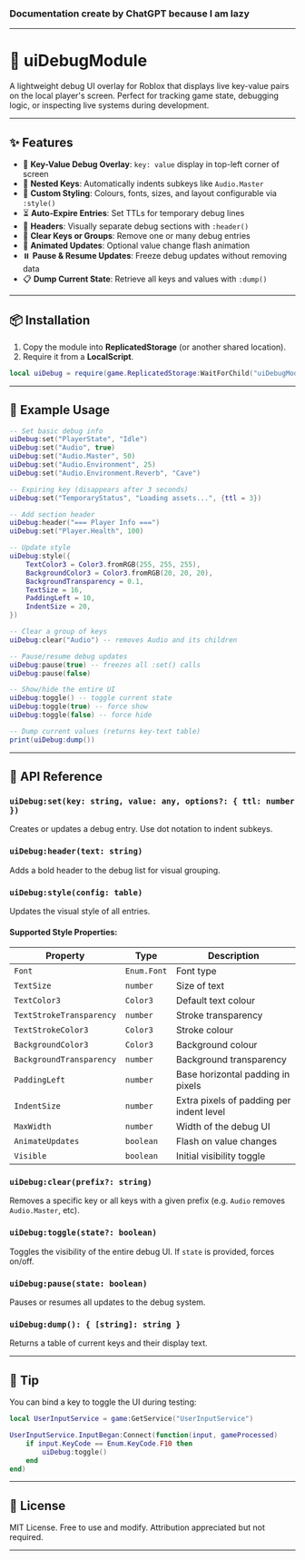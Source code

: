 ### Documentation create by ChatGPT because I am lazy
---

# 🧩 uiDebugModule

A lightweight debug UI overlay for Roblox that displays live key-value pairs on the local player's screen. Perfect for tracking game state, debugging logic, or inspecting live systems during development.

---

## ✨ Features

* 🧠 **Key-Value Debug Overlay**: `key: value` display in top-left corner of screen
* 📁 **Nested Keys**: Automatically indents subkeys like `Audio.Master`
* 🎨 **Custom Styling**: Colours, fonts, sizes, and layout configurable via `:style()`
* ⏳ **Auto-Expire Entries**: Set TTLs for temporary debug lines
* 📌 **Headers**: Visually separate debug sections with `:header()`
* 🧽 **Clear Keys or Groups**: Remove one or many debug entries
* 🎥 **Animated Updates**: Optional value change flash animation
* ⏸️ **Pause & Resume Updates**: Freeze debug updates without removing data
* 📋 **Dump Current State**: Retrieve all keys and values with `:dump()`

---

## 📦 Installation

1. Copy the module into **ReplicatedStorage** (or another shared location).
2. Require it from a **LocalScript**.

```lua
local uiDebug = require(game.ReplicatedStorage:WaitForChild("uiDebugModule"))
```

---

## 🧪 Example Usage

```lua
-- Set basic debug info
uiDebug:set("PlayerState", "Idle")
uiDebug:set("Audio", true)
uiDebug:set("Audio.Master", 50)
uiDebug:set("Audio.Environment", 25)
uiDebug:set("Audio.Environment.Reverb", "Cave")

-- Expiring key (disappears after 3 seconds)
uiDebug:set("TemporaryStatus", "Loading assets...", {ttl = 3})

-- Add section header
uiDebug:header("=== Player Info ===")
uiDebug:set("Player.Health", 100)

-- Update style
uiDebug:style({
	TextColor3 = Color3.fromRGB(255, 255, 255),
	BackgroundColor3 = Color3.fromRGB(20, 20, 20),
	BackgroundTransparency = 0.1,
	TextSize = 16,
	PaddingLeft = 10,
	IndentSize = 20,
})

-- Clear a group of keys
uiDebug:clear("Audio") -- removes Audio and its children

-- Pause/resume debug updates
uiDebug:pause(true) -- freezes all :set() calls
uiDebug:pause(false)

-- Show/hide the entire UI
uiDebug:toggle() -- toggle current state
uiDebug:toggle(true) -- force show
uiDebug:toggle(false) -- force hide

-- Dump current values (returns key-text table)
print(uiDebug:dump())
```

---

## 🔧 API Reference

### `uiDebug:set(key: string, value: any, options?: { ttl: number })`

Creates or updates a debug entry. Use dot notation to indent subkeys.

### `uiDebug:header(text: string)`

Adds a bold header to the debug list for visual grouping.

### `uiDebug:style(config: table)`

Updates the visual style of all entries.

#### Supported Style Properties:

| Property                 | Type        | Description                              |
| ------------------------ | ----------- | ---------------------------------------- |
| `Font`                   | `Enum.Font` | Font type                                |
| `TextSize`               | `number`    | Size of text                             |
| `TextColor3`             | `Color3`    | Default text colour                      |
| `TextStrokeTransparency` | `number`    | Stroke transparency                      |
| `TextStrokeColor3`       | `Color3`    | Stroke colour                            |
| `BackgroundColor3`       | `Color3`    | Background colour                        |
| `BackgroundTransparency` | `number`    | Background transparency                  |
| `PaddingLeft`            | `number`    | Base horizontal padding in pixels        |
| `IndentSize`             | `number`    | Extra pixels of padding per indent level |
| `MaxWidth`               | `number`    | Width of the debug UI                    |
| `AnimateUpdates`         | `boolean`   | Flash on value changes                   |
| `Visible`                | `boolean`   | Initial visibility toggle                |

### `uiDebug:clear(prefix?: string)`

Removes a specific key or all keys with a given prefix (e.g. `Audio` removes `Audio.Master`, etc).

### `uiDebug:toggle(state?: boolean)`

Toggles the visibility of the entire debug UI. If `state` is provided, forces on/off.

### `uiDebug:pause(state: boolean)`

Pauses or resumes all updates to the debug system.

### `uiDebug:dump(): { [string]: string }`

Returns a table of current keys and their display text.

---

## 📌 Tip

You can bind a key to toggle the UI during testing:

```lua
local UserInputService = game:GetService("UserInputService")

UserInputService.InputBegan:Connect(function(input, gameProcessed)
	if input.KeyCode == Enum.KeyCode.F10 then
		uiDebug:toggle()
	end
end)
```

---

## 📄 License

MIT License. Free to use and modify. Attribution appreciated but not required.

---
